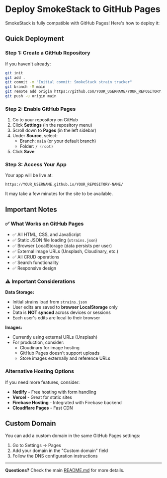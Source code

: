 # Deploy SmokeStack to GitHub Pages

SmokeStack is fully compatible with GitHub Pages! Here's how to deploy it:

## Quick Deployment

### Step 1: Create a GitHub Repository

If you haven't already:

```bash
git init
git add .
git commit -m "Initial commit: SmokeStack strain tracker"
git branch -M main
git remote add origin https://github.com/YOUR_USERNAME/YOUR_REPOSITORY.git
git push -u origin main
```

### Step 2: Enable GitHub Pages

1. Go to your repository on GitHub
2. Click **Settings** (in the repository menu)
3. Scroll down to **Pages** (in the left sidebar)
4. Under **Source**, select:
   - Branch: `main` (or your default branch)
   - Folder: `/ (root)`
5. Click **Save**

### Step 3: Access Your App

Your app will be live at:

```
https://YOUR_USERNAME.github.io/YOUR_REPOSITORY-NAME/
```

It may take a few minutes for the site to be available.

## Important Notes

### ✅ What Works on GitHub Pages

- ✅ All HTML, CSS, and JavaScript
- ✅ Static JSON file loading (`strains.json`)
- ✅ Browser LocalStorage (data persists per user)
- ✅ External image URLs (Unsplash, Cloudinary, etc.)
- ✅ All CRUD operations
- ✅ Search functionality
- ✅ Responsive design

### ⚠️ Important Considerations

**Data Storage:**

- Initial strains load from `strains.json`
- User edits are saved to **browser LocalStorage** only
- Data is **NOT synced** across devices or sessions
- Each user's edits are local to their browser

**Images:**

- Currently using external URLs (Unsplash)
- For production, consider:
  - Cloudinary for image hosting
  - GitHub Pages doesn't support uploads
  - Store images externally and reference URLs

### Alternative Hosting Options

If you need more features, consider:

- **Netlify** - Free hosting with form handling
- **Vercel** - Great for static sites
- **Firebase Hosting** - Integrated with Firebase backend
- **Cloudflare Pages** - Fast CDN

## Custom Domain

You can add a custom domain in the same GitHub Pages settings:

1. Go to Settings → Pages
2. Add your domain in the "Custom domain" field
3. Follow the DNS configuration instructions

---

**Questions?** Check the main [README.md](README.md) for more details.

